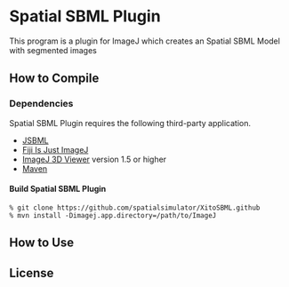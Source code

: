 Spatial SBML Plugin
======================
This program is a plugin for ImageJ which creates an Spatial SBML Model with segmented images

How to Compile
------------------
### Dependencies ###
Spatial SBML Plugin requires the following third-party application.

+ [JSBML](http://sbml.org/Software/JSBML"JSBML")
+ [Fiji Is Just ImageJ](http://fiji.sc/Fiji "Fiji Is Just ImageJ")
+ [ImageJ 3D Viewer](http://3dviewer.neurofly.de/ "ImageJ 3D Viewer") version 1.5 or higher
+ [Maven](https://maven.apache.org/ "Maven")


#### Build Spatial SBML Plugin ####
    % git clone https://github.com/spatialsimulator/XitoSBML.github
    % mvn install -Dimagej.app.directory=/path/to/ImageJ

How to Use
-------------------

License
------------------
